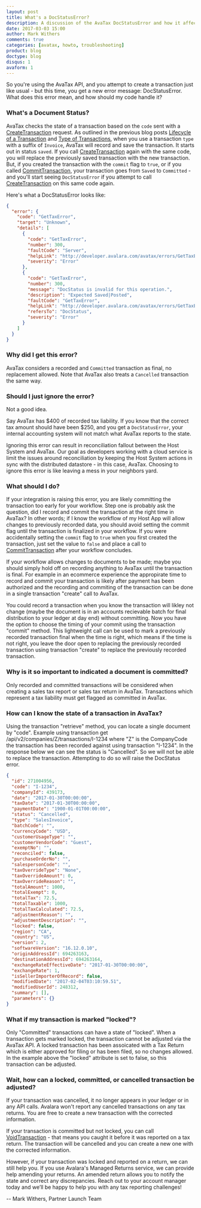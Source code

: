 ```yaml
---
layout: post
title: What's a DocStatusError?
description: A discussion of the AvaTax DocStatusError and how it affects your development.
date: 2017-03-03 15:00
author: Mark Withers
comments: true
categories: [avatax, howto, troubleshooting]
product: blog
doctype: blog
disqus: 1
avaform: 1
---
```


So you're using the AvaTax API, and you attempt to create a transaction just like usual - but this time, you get a new error message: DocStatusError.  What does this error mean, and how should my code handle it?

<h3>What's a Document Status?</h3>

AvaTax checks the state of a transaction based on the `code` sent with a [CreateTransaction](https://developer.avalara.com/api-reference/avatax/rest/v2/methods/Transactions/CreateTransaction/) request.  As outlined in the previous blog posts [Lifecycle of a Transaction](/blog/2017/01/23/lifecycle-of-a-transaction) and [Type of Transactions](/blog/2016/11/18/types-of-transactions), when you use a transaction `type` with a suffix of `Invoice`, AvaTax will record and save the transaction.  It starts out in status `saved`.  If you call [CreateTransaction](https://developer.avalara.com/api-reference/avatax/rest/v2/methods/Transactions/CreateTransaction/) again with the same code, you will replace the previously saved transaction with the new transaction.  But, if you created the transaction with the `commit` flag to `true`, or if you called [CommitTransaction](https://developer.avalara.com/api-reference/avatax/rest/v2/methods/Transactions/CommitTransaction/), your transaction goes from `Saved` to `Committed` - and you'll start seeing `DocStatusError` if you attempt to call [CreateTransaction](https://developer.avalara.com/api-reference/avatax/rest/v2/methods/Transactions/CreateTransaction/) on this same code again.

Here's what a DocStatusError looks like:

```json
{
  "error": {
    "code": "GetTaxError",
    "target": "Unknown",
    "details": [
      {
        "code": "GetTaxError",
        "number": 300,
        "faultCode": "Server",
        "helpLink": "http://developer.avalara.com/avatax/errors/GetTaxError",
        "severity": "Error"
      },
      {
        "code": "GetTaxError",
        "number": 300,
        "message": "DocStatus is invalid for this operation.",
        "description": "Expected Saved|Posted",
        "faultCode": "GetTaxError",
        "helpLink": "http://developer.avalara.com/avatax/errors/GetTaxError",
        "refersTo": "DocStatus",
        "severity": "Error"
      }
    ]
  }
}
```

<h3>Why did I get this error?</h3>

AvaTax considers a recorded and `Committed` transaction as final, no replacement allowed.  Note that AvaTax also treats a `Cancelled` transaction the same way.

<h3>Should I just ignore the error?</h3>

Not a good idea.

Say AvaTax has $400 of recorded tax liability.  If you know that the correct tax amount should have been $250, and you get a `DocStatusError`, your internal accounting system will not match what AvaTax reports to the state.

Ignoring this error can result in reconciliation fallout between the Host System and AvaTax.  Our goal as developers working with a cloud service is limit the issues around reconciliation by keeping the Host System actions in sync with the distributed datastore - in this case, AvaTax.  Choosing to ignore this error is like leaving a mess in your neighbors yard.

<h3>What should I do?</h3>

If your integration is raising this error, you are likely committing the transaction too early for your workflow.  Step one is probably ask the question, did I record and commit the transaction at the right time in AvaTax?  In other words; if I know the workflow of my Host App will allow changes to previously recorded data, you should avoid setting the commit flag until the transaction is finalized in your workflow.  If you were accidentally setting the `commit` flag to `true` when you first created the transaction, just set the value to `false` and place a call to [CommitTransaction](https://developer.avalara.com/api-reference/avatax/rest/v2/methods/Transactions/CommitTransaction/) after your workflow concludes.

If your workflow allows changes to documents to be made; maybe you should simply hold off on recording anything to AvaTax until the transaction is final.  For example in an ecommerce experience the appropirate time to record and commit your transaction is likely after payment has been authorized and the recording and commiting of the transaction can be done in a single transaction "create" call to AvaTax.

You could record a transaction when you know the transaction will likley not change (maybe the document is in an accounts recievable batch for final distribution to your ledger at day end) without committing.  Now you have the option to choose the timing of your commit using the transaction "commit" method.  This lightweight call can be used to mark a previously recorded transaction final when the time is right, which means if the time is not right, you leave the door open to replacing the previously recorded transaction using transaction "create" to replace the previously recorded transaction.

<h3>Why is it so important to indicated a document is committed?</h3>

Only recorded and committed transactions will be considered when creating a sales tax report or sales tax return in AvaTax.  Transactions which represent a tax liability must get flagged as committed in AvaTax.

<h3>How can I know the state of a transaction in AvaTax?</h3>

Using the transaction "retrieve" method, you can locate a single document by "code".  Example using transaction get  /api/v2/companies/Z/transactions/I-1234 where "Z" is the CompanyCode the transaction has been recorded against using transaction "I-1234".  In the response below we can see the status is "Cancelled".  So we will not be able to replace the transaction.  Attempting to do so will raise the DocStatus error.

```json
{
  "id": 271004956,
  "code": "I-1234",
  "companyId": 439173,
  "date": "2017-01-30T00:00:00",
  "taxDate": "2017-01-30T00:00:00",
  "paymentDate": "1900-01-01T00:00:00",
  "status": "Cancelled",
  "type": "SalesInvoice",
  "batchCode": "",
  "currencyCode": "USD",
  "customerUsageType": "",
  "customerVendorCode": "Guest",
  "exemptNo": "",
  "reconciled": false,
  "purchaseOrderNo": "",
  "salespersonCode": "",
  "taxOverrideType": "None",
  "taxOverrideAmount": 0,
  "taxOverrideReason": "",
  "totalAmount": 1000,
  "totalExempt": 0,
  "totalTax": 72.5,
  "totalTaxable": 1000,
  "totalTaxCalculated": 72.5,
  "adjustmentReason": "",
  "adjustmentDescription": "",
  "locked": false,
  "region": "CA",
  "country": "US",
  "version": 2,
  "softwareVersion": "16.12.0.10",
  "originAddressId": 694263163,
  "destinationAddressId": 694263164,
  "exchangeRateEffectiveDate": "2017-01-30T00:00:00",
  "exchangeRate": 1,
  "isSellerImporterOfRecord": false,
  "modifiedDate": "2017-02-04T03:10:59.51",
  "modifiedUserId": 248312,
  "summary": [],
  "parameters": {}
}
```

<h3>What if my transaction is marked "locked"?</h3>

Only "Committed" transactions can have a state of "locked".  When a transaction gets marked locked, the transaction cannot be adjusted via the AvaTax API.  A locked transaction has been assoicated with a Tax Return which is either approved for filing or has been filed, so no changes allowed.  In the example above the "locked" attribute is set to false, so this transaction can be adjusted.

<h3>Wait, how can a locked, committed, or cancelled transaction be adjusted?</h3>

If your transaction was cancelled, it no longer appears in your ledger or in any API calls.  Avalara won't report any cancelled transactions on any tax returns.  You are free to create a new transaction with the corrected information.

If your transaction is committed but not locked, you can call [VoidTransaction](https://developer.avalara.com/api-reference/avatax/rest/v2/methods/Transactions/VoidTransaction/) - that means you caught it before it was reported on a tax return.  The transaction will be cancelled and you can create a new one with the corrected information.

However, if your transaction was locked and reported on a return, we can still help you.  If you use Avalara's Managed Returns service, we can provide help amending your returns.  An amended return allows you to notify the state and correct any discrepancies.  Reach out to your account manager today and we’ll be happy to help you with any tax reporting challenges!

-- Mark Withers, Partner Launch Team
